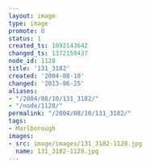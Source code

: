 ```yaml
---
layout: image
type: image
promote: 0
status: 1
created_ts: 1092143642
changed_ts: 1372159437
node_id: 1128
title: '131_3182'
created: '2004-08-10'
changed: '2013-06-25'
aliases:
- "/2004/08/10/131_3182/"
- "/node/1128/"
permalink: "/2004/08/10/131_3182/"
tags:
- Marlborough
images:
- src: image/images/131_3182-1128.jpg
  name: 131_3182-1128.jpg
---
```


